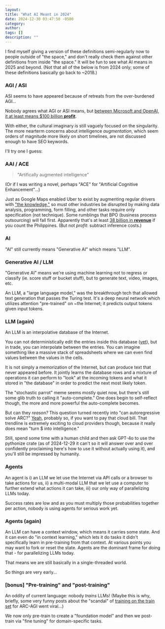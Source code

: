 ```yaml
---
layout: 
title: "What AI Meant in 2024"
date: 2024-12-30 03:47:50 -0500
category: 
author: 
tags: []
description: ""
---
```


I find myself giving a version of these definitions semi-regularly now to people outside of "the space," and don't really check them against other definitions from inside "the space." It will be fun to see what AI means in 2025 and beyond. (Not that all of the below is from 2024 only; some of these definitions basically go back to ~2018.)

### AGI / ASI

ASI seems to have appeared because of retreats from the over-burdened AGI...

Nobody agrees what AGI or ASI means, but [between Microsoft and OpenAI, it at least means $100 billion **profit**](https://www.theverge.com/2024/12/26/24329618/openai-microsoft-and-the-100-billion-agi-question).

With either, the cultural imaginary is still vaguely focused on the singularity. The more nearterm concerns about intelligence _augmentation_, which seem orders of magnitude more likely on short timelines, are not discussed enough to have SEO keywords.

I'll try one I guess:

### AAI / ACE

> "Artifically augmented intelligence"

(Or if I was writing a novel, perhaps "ACE" for "Artificial Cognitive Enhancement"...)

Just as Google Maps enabled Uber to exist by augmenting regular drivers with ["the knowledge,"](https://en.wikipedia.org/wiki/The_Knowledge_(film)) so must other industries be disrupted by making data analysis, programming, form filling, and other tasks require only specification (not technique). Some rumblings that BPO (business process outsourcing) will fall first. Apparently that's at least [38 billion in **revenue**](https://www.asiapacific.ca/publication/ai-disrupting-leading-philippine-industry-and-creating) if you count the Philippines. (But not _profit_: subtract inference costs.)

### AI

"AI" still currently means "Generative AI" which means "LLM".

### Generative AI / LLM

"Generative AI" means we're using machine learning not to regress or classify (ie. score stuff or bucket stuff), but to generate text, video, images, etc.

An LLM, a "large language model," was the breakthrough tech that allowed text generation that passes the Turing test. It's a deep neural network which utilizes attention "pre-trained" on ~the Internet; it predicts output tokens given input tokens.

### LLM (again)

An LLM is an interpolative database of the Internet.

You can not deterministically edit the entries inside this database ([yet](https://arxiv.org/abs/2202.05262)), but in trade, you can interpolate between the entries. You can imagine something like a massive stack of spreadsheets where we can even find values between the values in the cells.

It is not simply a memorization of the Internet, but can produce text that never appeared before. It jointly learns the database rows and a mixture of operations it can perform to "look" at the incoming tokens and what it stored in "the database" in order to predict the next most likely token.

The "stochastic parrot" meme seems mostly quiet now, but there's still some glib truth to calling it "auto-complete." One does begin to self-reflect though, the more and more powerful the auto-complete becomes.

But can they _reason?_ This question turned recently into "can autoregressive solve ARC?" [Yeah,](https://arcprize.org/blog/oai-o3-pub-breakthrough) probably so, if you want to pay that cloud bill. That trendline is extremely exciting to cloud providers though, because it really does mean "turn $ into intelligence."

Still, spend some time with a human child and then ask GPT-4o to use the pythonize crate (as of 2024-12-29 it can't so it will answer over and over confidently proclaiming here's how to use it without actually using it), and you'll still be impressed by humanity.

### Agents

An agent is i) an LLM we let use the Internet via API calls or a browser to take actions for us, ii) a multi-modal LLM that we let use a computer to further extend what actions it can take, iii) our only way of parallelizing LLMs today.

Success rates are low and as you must multiply those probabilities together per action, nobody is using agents for serious work yet.

### Agents (again)

An LLM can have a context window, which means it carries some state. And it can even do "in context learning," which lets it do tasks it didn't specifically learn in pre-training from that context. At various points you may want to fork or reset the state. Agents are the dominant frame for doing that - for parallelizing LLMs today.

That means we are still basically in a single-threaded world.

So things are very early...

### [bonus] "Pre-training" and "post-training"

An oddity of current language: nobody _trains_ LLMs! (Maybe this is why, briefly, some very funny posts about the "scandal" of [training on the train set](https://x.com/mikeknoop/status/1870583471892226343) for ARC-AGI went viral...)

We now only pre-train to create a "foundation model" and then we post-train via "fine tuning" for domain-specific tasks.
